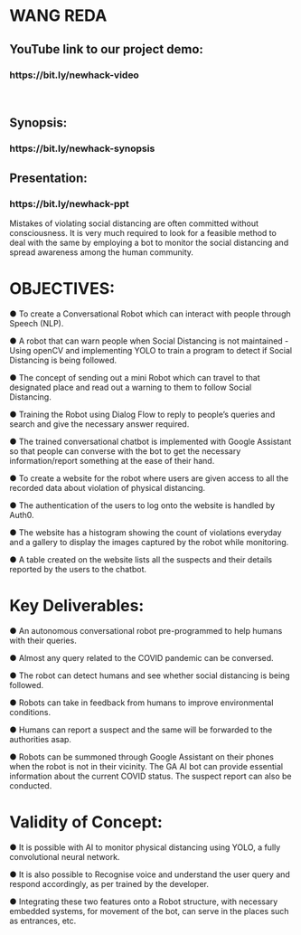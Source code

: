 <h1>WANG REDA</h1>



<h2>YouTube link to our project demo:</h2>
<h3>https://bit.ly/newhack-video</h3>

<br>
<h2>Synopsis:</h2>
<h3>https://bit.ly/newhack-synopsis</h3>

<h2>Presentation:</h2>
<h3>https://bit.ly/newhack-ppt</h3>

Mistakes of violating social distancing are often committed without consciousness. 
It is very much required to look for a feasible method to deal with the same by employing a bot to monitor the social distancing and spread awareness among the human community. 

# OBJECTIVES:

● To create a Conversational Robot which can interact with people through Speech (NLP).

● A robot that can warn people when Social Distancing is not maintained -Using openCV and implementing YOLO to train a program to detect if
Social Distancing is being followed.

● The concept of sending out a mini Robot which can travel to that designated place and read out a warning to them to follow Social
Distancing.

● Training the Robot using Dialog Flow to reply to people’s queries and search and give the necessary answer required.

● The trained conversational chatbot is implemented with Google Assistant so that people can converse with the bot to get the necessary
information/report something at the ease of their hand.

● To create a website for the robot where users are given access to all the recorded data about violation of physical distancing.

● The authentication of the users to log onto the website is handled by Auth0.

● The website has a histogram showing the count of violations everyday and a gallery to display the images captured by the robot while
monitoring.

● A table created on the website lists all the suspects and their details reported by the users to the chatbot.

# Key Deliverables:
● An autonomous conversational robot pre-programmed to help humans with their queries.

● Almost any query related to the COVID pandemic can be conversed.

● The robot can detect humans and see whether social distancing is being followed.

● Robots can take in feedback from humans to improve environmental conditions.

● Humans can report a suspect and the same will be forwarded to the authorities asap.

● Robots can be summoned through Google Assistant on their phones when the robot is not in their vicinity. The GA AI bot can provide essential information about the current COVID status. The suspect report can also be conducted.


# Validity of Concept:
● It is possible with AI to monitor physical distancing using YOLO, a fully convolutional neural network.

● It is also possible to Recognise voice and understand the user query and respond accordingly, as per trained by the developer.

● Integrating these two features onto a Robot structure, with necessary embedded systems, for movement of the bot, can serve in the places such as entrances, etc.

